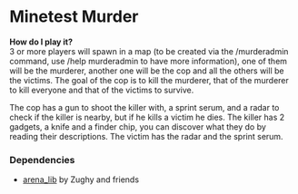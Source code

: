 # Minetest Murder

**How do I play it?** <br>
3 or more players will spawn in a map (to be created via the /murderadmin command, use /help murderadmin to have more information), one of them will be the murderer, another one will be the cop and all the others will be the victims.
The goal of the cop is to kill the murderer, that of the murderer to kill everyone and that of the victims to survive.

The cop has a gun to shoot the killer with, a sprint serum, and a radar to check if the killer is nearby, but if he kills a victim he dies.
The killer has 2 gadgets, a knife and a finder chip, you can discover what they do by reading their descriptions.
The victim has the radar and the sprint serum.

### Dependencies
* [arena_lib](https://gitlab.com/zughy-friends-minetest/arena_lib/) by Zughy and friends
